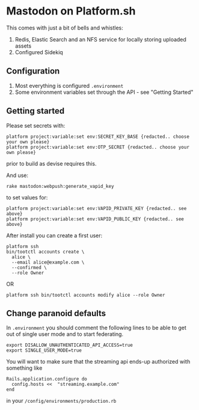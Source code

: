 # Mastodon on Platform.sh

This comes with just a bit of bells and whistles:

1. Redis, Elastic Search and an NFS service for locally storing uploaded assets
2. Configured Sidekiq

## Configuration

1. Most everything is configured `.environment`
2. Some environment variables set through the API - see "Getting Started"

## Getting started

Please set secrets with:

``` 
platform project:variable:set env:SECRET_KEY_BASE {redacted.. choose your own please}
platform project:variable:set env:OTP_SECRET {redacted.. choose your own please}
```

prior to build as devise requires this. 

And use:

```
rake mastodon:webpush:generate_vapid_key
```

to set values for:

```
platform project:variable:set env:VAPID_PRIVATE_KEY {redacted.. see above}
platform project:variable:set env:VAPID_PUBLIC_KEY {redacted.. see above}
```

After install you can create a first user:
```
platform ssh
bin/tootctl accounts create \
  alice \
  --email alice@example.com \
  --confirmed \
  --role Owner
```

OR

```
platform ssh bin/tootctl accounts modify alice --role Owner
```

## Change paranoid defaults

In `.environment` you should comment the following lines to be able 
to get out of single user mode and to start federating.

```
export DISALLOW_UNAUTHENTICATED_API_ACCESS=true
export SINGLE_USER_MODE=true
```

You will want to make sure that the streaming api ends-up authorized with something like
```
Rails.application.configure do
  config.hosts <<  "streaming.example.com"
end
```

in your `/config/environments/production.rb`
